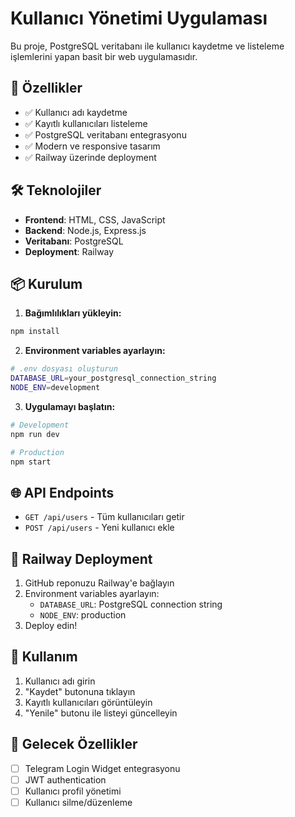 # Kullanıcı Yönetimi Uygulaması

Bu proje, PostgreSQL veritabanı ile kullanıcı kaydetme ve listeleme işlemlerini yapan basit bir web uygulamasıdır.

## 🚀 Özellikler

- ✅ Kullanıcı adı kaydetme
- ✅ Kayıtlı kullanıcıları listeleme
- ✅ PostgreSQL veritabanı entegrasyonu
- ✅ Modern ve responsive tasarım
- ✅ Railway üzerinde deployment

## 🛠️ Teknolojiler

- **Frontend**: HTML, CSS, JavaScript
- **Backend**: Node.js, Express.js
- **Veritabanı**: PostgreSQL
- **Deployment**: Railway

## 📦 Kurulum

1. **Bağımlılıkları yükleyin:**
```bash
npm install
```

2. **Environment variables ayarlayın:**
```bash
# .env dosyası oluşturun
DATABASE_URL=your_postgresql_connection_string
NODE_ENV=development
```

3. **Uygulamayı başlatın:**
```bash
# Development
npm run dev

# Production
npm start
```

## 🌐 API Endpoints

- `GET /api/users` - Tüm kullanıcıları getir
- `POST /api/users` - Yeni kullanıcı ekle

## 🚀 Railway Deployment

1. GitHub reponuzu Railway'e bağlayın
2. Environment variables ayarlayın:
   - `DATABASE_URL`: PostgreSQL connection string
   - `NODE_ENV`: production
3. Deploy edin!

## 📝 Kullanım

1. Kullanıcı adı girin
2. "Kaydet" butonuna tıklayın
3. Kayıtlı kullanıcıları görüntüleyin
4. "Yenile" butonu ile listeyi güncelleyin

## 🔮 Gelecek Özellikler

- [ ] Telegram Login Widget entegrasyonu
- [ ] JWT authentication
- [ ] Kullanıcı profil yönetimi
- [ ] Kullanıcı silme/düzenleme 